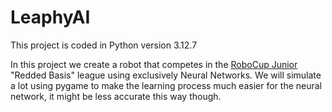 # LeaphyAI
This project is coded in Python version 3.12.7

In this project we create a robot that competes in the [RoboCup Junior](https://www.robocupjunior.nl) "Redded Basis" league using exclusively Neural Networks.
We will simulate a lot using pygame to make the learning process much easier for the neural network, it might be less accurate this way though.
